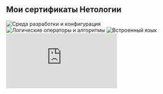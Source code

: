 <h2><strong>Мои сертификаты Нетологии</strong></h2>

![Среда разработки и конфигурация](https://github.com/user-attachments/assets/4e318e94-3e1b-43b9-b315-4366d064b520)
![Логические операторы и алгоритмы](https://github.com/user-attachments/assets/606f4455-4724-4ee6-90f5-914676fe393c)
![Встроенный язык](https://github.com/user-attachments/assets/7e93f979-2f6f-4595-8f30-b56787142bab)
![Интерфейс](https://github.com/AndreyBormotov/Certificate_Netology/blob/aa77b892c780789caf478392f27ce9fe7bb66da4/%D0%98%D0%BD%D1%82%D0%B5%D1%80%D1%84%D0%B5%D0%B9%D1%81.pdf)
